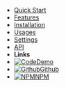 - [Quick Start](quick-start)
- [Features](features)
- [Installation](installation)
- [Usages](usages)
- [Settings](settings)
- [API](api)
- **Links**
- [![Code](https://icongr.am/feather/code.svg?size=16&color=808080)Demo](https://onlfait.github.io/svg-blueprint/demo/)
- [![Github](https://icongram.jgog.in/simple/github.svg?color=808080&size=16)Github](https://github.com/onlfait/svg-blueprint)
- [![NPM](https://icongram.jgog.in/simple/npm.svg?colored&size=16)NPM](https://www.npmjs.com/package/svg-blueprint)
